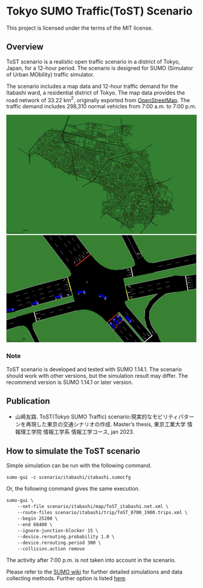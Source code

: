 # Tokyo SUMO Traffic(ToST) Scenario
This project is licensed under the terms of the MIT license.

## Overview
ToST scenario is a realistic open traffic scenario in a district of Tokyo, Japan, for a 12-hour period.
The scenario is designed for SUMO (Simulator of Urban MObility) traffic simulator.

The scenario includes a map data and 12-hour traffic demand for the Itabashi ward, a residential district of Tokyo.
The map data provides the road network of 33.22 km${}^2$, originally exported from [OpenStreetMap](https://openstreetmap.org).
The traffic demand includes 298,310 normal vehicles from 7:00 a.m. to 7:00 p.m.

![Map](Map.png)
![Simulation](Snapshot.png)

### Note
ToST scenario is developed and tested with SUMO 1.14.1.
The scenario should work with other versions, but the simulation result may differ.
The recommend version is SUMO 1.14.1 or later version.


## Publication
- 山崎友路. ToST(Tokyo SUMO Traffic) scenario:現実的なモビリティパターンを再現した東京の交通シナリオの作成. Master’s thesis, 東京工業大学 情報理工学院 情報工学系 情報工学コース, jan 2023.


## How to simulate the ToST scenario
Simple simulation can be run with the following command.
```
sumo-gui -c scenario/itabashi/itabashi.sumocfg
```
Or, the following command gives the same execution.
```
sumo-gui \
    --net-file scenario/itabashi/map/ToST_itabashi.net.xml \
    --route-files scenario/itabashi/trip/ToST_0700_1900.trips.xml \
    --begin 25200 \
    --end 68400 \
    --ignore-junction-blocker 15 \
    --device.rerouting.probability 1.0 \
    --device.rerouting.period 300 \
    --collision.action remove
```

The activity after 7:00 p.m. is not taken into account in the scenario.

Please refer to the [SUMO wiki](https://sumo.dlr.de/docs/index.html) for further detailed simulations and data collecting methods.
Further option is listed [here](https://sumo.dlr.de/docs/sumo.html).
